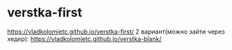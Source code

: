 # verstka-first
 https://vladkolomietc.github.io/verstka-first/
 2 вариант(можно зайти через хедер):
 https://vladkolomietc.github.io/verstka-blank/

